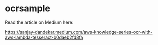 # ocrsample

Read the article on Medium here:

https://sanjay-dandekar.medium.com/aws-knowledge-series-ocr-with-aws-lambda-tesseract-b0daeb2fd8fa
